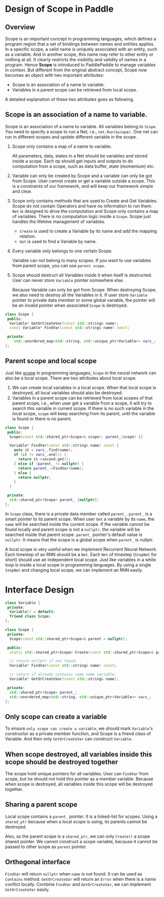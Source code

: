 # Design of Scope in Paddle

## Overview

Scope is an important concept in programming languages, which defines a program region that a set of bindings between names and entities applies. In a specific scope, a valid name is uniquely associated with an entity, such as a variable. And in another scope, this name may refer to other entity or nothing at all. It clearly restricts the visibility and validity of names in a program. Hence **Scope** is introduced to PaddlePaddle to manage variables in context. But different from the original abstract concept, Scope now becomes an object with two important attributes:

- Scope is an association of a name to variable.
- Variables in a parent scope can be retrieved from local scope.

A detailed explanation of these two attributes goes as following.


## Scope is an association of a name to variable.

Scope is an association of a name to variable. All variables belong to `Scope`. You need to specify a scope to run a Net, i.e., `net.Run(&scope)`. One net can run in different scopes and update different variable in the scope.


1. Scope only contains a map of a name to variable.

   All parameters, data, states in a Net should be variables and stored inside a scope. Each op should get inputs and outputs to do computation from a scope, such as data buffer, state (momentum) etc.

1. Variable can only be created by Scope and a variable can only be got from Scope. User cannot create or get a variable outside a scope. This is a constraints of our framework, and will keep our framework simple and clear.

1. Scope only contains methods that are used to Create and Get Variables. Scope do not contain Operators and have no information to run them.
    `Net` is designed to drive the computation and Scope only contains a map of variables. There is no computation logic inside a `Scope`. Scope just handles the lifetime management of variables.
    - `Create` is used to create a Variable by its name and add the mapping relation.
    - `Get` is used to find a Variable by name.

1. Every variable only belongs to one certain Scope.

   Variable can not belong to many scopes. If you want to use variables from parent scope, you can use `parent scope`.

1. Scope should destruct all Variables inside it when itself is destructed. User can never store `Variable` pointer somewhere else. 

   Because Variable can only be got from Scope. When destroying Scope, we also need to destroy all the Variables in it. If user store `Variable` pointer to private data member or some global variable, the pointer will be an invalid pointer when associated `Scope` is destroyed.

```cpp
class Scope {
 public:
  Variable* GetOrCreateVar(const std::string& name);
  const Variable* FindVar(const std::string& name) const;

 private:
    std::unordered_map<std::string, std::unique_ptr<Variable>> vars_;
};
```


## Parent scope and local scope

Just like [scope](https://en.wikipedia.org/wiki/Scope_(computer_science)) in programming languages, `Scope` in the neural network can also be a local scope. There are two attributes about local scope.

1.  We can create local variables in a local scope. When that local scope is destroyed, all local variables should also be destroyed.
2.  Variables in a parent scope can be retrieved from local scopes of that parent scope, i.e., when user get a variable from a scope, it will try to search this variable in current scope. If there is no such variable in the local scope, `scope` will keep searching from its parent, until the variable is found or there is no parent.

```cpp
class Scope {
 public:
  Scope(const std::shared_ptr<Scope>& scope): parent_(scope) {}

  Variable* FindVar(const std::string& name) const {
    auto it = vars_.find(name);
    if (it != vars_.end()) {
      return it->second.get();
    } else if (parent_ != nullptr) {
      return parent_->FindVar(name);
    } else {
      return nullptr;
    }
  }

 private:
  std::shared_ptr<Scope> parent_ {nullptr};
};
```

In `Scope` class, there is a private data member called `parent_`. `parent_` is a smart pointer to its parent scope. When user `Get` a variable by its `name`, the `name` will be searched inside the current scope. If the variable cannot be found locally and parent scope is not a `nullptr`, the variable will be searched inside that parent scope. `parent_` pointer's default value is `nullptr`. It means that the scope is a global scope when `parent_` is nullptr.

A local scope is very useful when we implement Recurrent Neural Network. Each timestep of an RNN should be a `Net`. Each `Net` of timestep (`StepNet` for short) should use an independent local scope. Just like variables in a while loop is inside a local scope in programming languages. By using a single `StepNet` and changing local scope, we can implement an RNN easily.

# Interface Design

```cpp
class Variable {
 private:
  Variable() = default;
  friend class Scope;
};

class Scope {
 private:
  Scope(const std::shared_ptr<Scope>& parent = nullptr);

 public:
  static std::shared_ptr<Scope> Create(const std::shared_ptr<Scope>& parent = nullptr);

  // return nullptr if not found.
  Variable* FindVar(const std::string& name) const;

  // return if already contains same name variable.
  Variable* GetOrCreateVar(const std::string& name);

 private:
  std::shared_ptr<Scope> parent_;
  std::unordered_map<std::string, std::unique_ptr<Variable>> vars_;
};
```
## Only scope can create a variable

To ensure `only scope can create a variable`, we should mark `Variable`'s constructor as a private member function, and Scope is a friend class of Variable. And then only `GetOrCreateVar` can construct `Variable`.

## When scope destroyed, all variables inside this scope should be destroyed together

The scope hold unique pointers for all variables. User can `FindVar` from scope, but he should not hold this pointer as a member variable. Because when scope is destroyed, all variables inside this scope will be destroyed together.

## Sharing a parent scope

Local scope contains a `parent_` pointer. It is a linked-list for scopes. Using a `shared_ptr` because when a local scope is using, its parents cannot be destroyed.

Also, as the parent scope is a `shared_ptr`, we can only `Create()` a scope shared pointer. We cannot construct a scope variable, because it cannot be passed to other scope as `parent` pointer.

## Orthogonal interface

`FindVar` will return `nullptr` when `name` is not found. It can be used as `Contains` method. `GetOrCreateVar` will return an `Error` when there is a name conflict locally. Combine `FindVar` and `GetOrCreateVar`, we can implement `GetOrCreateVar` easily.

